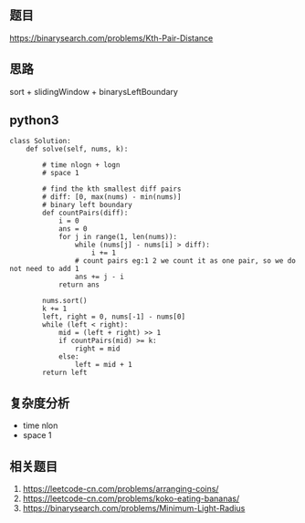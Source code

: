 ## 题目
https://binarysearch.com/problems/Kth-Pair-Distance

## 思路
sort + slidingWindow + binarysLeftBoundary

## python3
```python3
class Solution:
    def solve(self, nums, k):
        
        # time nlogn + logn
        # space 1
        
        # find the kth smallest diff pairs
        # diff: [0, max(nums) - min(nums)]
        # binary left boundary
        def countPairs(diff):
            i = 0
            ans = 0
            for j in range(1, len(nums)):
                while (nums[j] - nums[i] > diff):
                    i += 1
                # count pairs eg:1 2 we count it as one pair, so we do not need to add 1
                ans += j - i
            return ans
            
        nums.sort()
        k += 1
        left, right = 0, nums[-1] - nums[0]
        while (left < right):
            mid = (left + right) >> 1
            if countPairs(mid) >= k:
                right = mid
            else:
                left = mid + 1
        return left
```

## 复杂度分析
* time nlon
* space 1

## 相关题目
1. https://leetcode-cn.com/problems/arranging-coins/
2. https://leetcode-cn.com/problems/koko-eating-bananas/
3. https://binarysearch.com/problems/Minimum-Light-Radius
